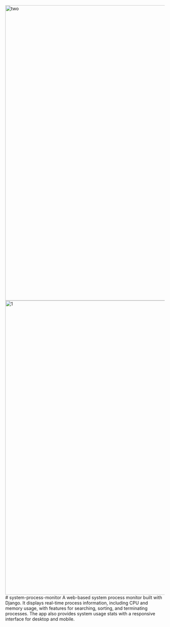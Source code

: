 <img width="932" alt="two" src="https://github.com/user-attachments/assets/faca90bb-2ab7-4bab-94f0-9f0ae05969d9">

<img width="929" alt="1" src="https://github.com/user-attachments/assets/ce8ecfef-beb0-4db7-b483-c2bcd17b38aa">
# system-process-monitor
A web-based system process monitor built with Django. It displays real-time process information, including CPU and memory usage, with features for searching, sorting, and terminating processes. The app also provides system usage stats with a responsive interface for desktop and mobile.
